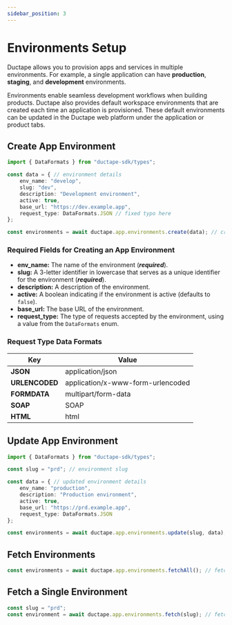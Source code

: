 ```yaml
---
sidebar_position: 3
---
```


# Environments Setup

Ductape allows you to provision apps and services in multiple environments. For example, a single application can have **production**, **staging**, and **development** environments.

Environments enable seamless development workflows when building products. Ductape also provides default workspace environments that are created each time an application is provisioned. These default environments can be updated in the Ductape web platform under the application or product tabs.

## Create App Environment

```typescript
import { DataFormats } from "ductape-sdk/types";

const data = { // environment details
    env_name: "develop",
    slug: "dev",
    description: "Development environment",
    active: true,
    base_url: "https://dev.example.app",
    request_type: DataFormats.JSON // fixed typo here
};

const environments = await ductape.app.environments.create(data); // create app environment
```

### Required Fields for Creating an App Environment

- **env_name:** The name of the environment (***required***).
- **slug:** A 3-letter identifier in lowercase that serves as a unique identifier for the environment (***required***).
- **description:** A description of the environment.
- **active:** A boolean indicating if the environment is active (defaults to `false`).
- **base_url:** The base URL of the environment.
- **request_type:** The type of requests accepted by the environment, using a value from the `DataFormats` enum.

### Request Type Data Formats

| Key            | Value                             |
|----------------|-----------------------------------|
| **JSON**       | application/json                  |
| **URLENCODED** | application/x-www-form-urlencoded |
| **FORMDATA**   | multipart/form-data               |
| **SOAP**       | SOAP                              |
| **HTML**       | html                              |

## Update App Environment

```typescript
import { DataFormats } from "ductape-sdk/types";

const slug = "prd"; // environment slug

const data = { // updated environment details
    env_name: "production",
    description: "Production environment",
    active: true,
    base_url: "https://prd.example.app",
    request_type: DataFormats.JSON
};

const environments = await ductape.app.environments.update(slug, data); // update app environment
```

## Fetch Environments

```typescript
const environments = await ductape.app.environments.fetchAll(); // fetch app environments
```

## Fetch a Single Environment

```typescript
const slug = "prd";
const environment = await ductape.app.environments.fetch(slug); // fetch a single app environment
```